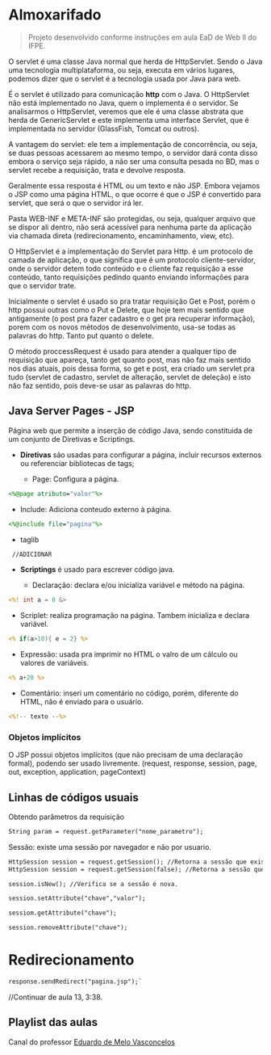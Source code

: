# Almoxarifado

> Projeto desenvolvido conforme instruções em aula EaD de Web II do IFPE.

O servlet é uma classe Java normal que herda de HttpServlet. Sendo o Java uma tecnologia multiplataforma, ou seja, executa em vários lugares, podemos dizer que o servlet é a tecnologia usada por Java para web.

É o servlet é utilizado para comunicação **http** com o Java. O HttpServlet não está implementado no Java, quem o implementa é o servidor. Se analisarmos o HttpServlet, veremos que ele é uma classe abstrata que herda de GenericServlet e este implementa uma interface Servlet, que é implementada no servidor (GlassFish, Tomcat ou outros).

A vantagem do servlet: ele tem a implementação de concorrência, ou seja, se duas pessoas acessarem ao mesmo tempo, o servidor dará conta disso embora o serviço seja rápido, a não ser uma consulta pesada no BD, mas o servlet recebe a requisição, trata e devolve  resposta.

Geralmente essa resposta é HTML ou um texto e não JSP. Embora vejamos o JSP como uma página HTML, o que ocorre é que o JSP é convertido para servlet, que será o que o servidor irá ler.

Pasta WEB-INF e META-INF são protegidas, ou seja, qualquer arquivo que se dispor ali dentro, não será acessível para nenhuma parte da aplicação via chamada direta (redirecionamento, encaminhamento, view, etc).

O HttpServlet é a implementação do Servlet para Http. é  um protocolo de camada de aplicação, o que significa que é um protocolo cliente-servidor, onde o servidor detem todo conteúdo e o cliente faz requisição a esse conteúdo, tanto requisições pedindo quanto enviando informações para que o servidor trate.

Inicialmente o servlet é usado so pra tratar requisição Get e Post, porém o http possui outras como o Put e Delete, que hoje tem mais sentido que antigamente (o post pra fazer cadastro e o get pra recuperar informação), porem com os novos métodos de desenvolvimento, usa-se todas as palavras do http. Tanto put quanto o delete.

O método proccessRequest é usado para atender a qualquer tipo de requisição que apareça, tanto get quanto post, mas não faz mais sentido nos dias atuais, pois dessa forma, so get e post, era criado um servlet pra tudo (servlet de cadastro, servlet de alteração, servlet de deleção) e isto não faz sentido, pois deve-se usar as palavras do http.


## Java Server Pages - JSP

Página web que permite a inserção de código Java, sendo constituida de um conjunto de Diretivas e Scriptings.

* **Diretivas** são usadas para configurar a página, incluir recursos externos ou referenciar bibliotecas de tags;

  * Page: Configura a página.
```jsp
<%@page atributo="valor"%>
```

  * Include: Adiciona conteudo externo à página.
```jsp
<%@include file="pagina"%>
```

  * taglib
```jsp
 //ADICIONAR
```

* **Scriptings** é usado para escrever código java.

  * Declaração: declara e/ou inicializa variável e método na página.
```jsp
<%! int a = 0 &>
```

  * Scriplet: realiza programação na página. Tambem inicializa e declara variável.
```jsp
<% if(a>10){ e = 2} %>
```

  * Expressão: usada pra imprimir no HTML o valro de um cálculo ou valores de variáveis.
```jsp
<% a+20 %>
```

  * Comentário: inseri um comentário no código, porém, diferente do HTML, não é enviado para o usuário.
```jsp
<%!-- texto --%>
```

### Objetos implícitos

O JSP possui objetos implícitos (que não precisam de uma declaração formal), podendo ser usado livremente.
(request, response, session, page, out, exception, application, pageContext)



## Linhas de códigos usuais

Obtendo parâmetros da requisição <br>
```jsp
String param = request.getParameter("nome_parametro");
```

Sessão: existe uma sessão por navegador e não por usuario.
```jsp
HttpSession session = request.getSession(); //Retorna a sessão que existe. Se não existir, cria uma nova.
HttpSession session = request.getSession(false); //Retorna a sessão que existe, aso não exista laça uma excessão.

session.isNew(); //Verifica se a sessão é nova.

session.setAttribute("chave","valor");

sessiom.getAttribute("chave");

session.removeAttribute("chave");
```

# Redirecionamento

```jsp
response.sendRedirect("pagina.jsp");`
```

//Continuar de aula 13, 3:38.

## Playlist das aulas

Canal do professor [Eduardo de Melo Vasconcelos](https://www.youtube.com/playlist?list=PLXEnrSaX5MYCvZBMyc4181QdTKctzig8P)
